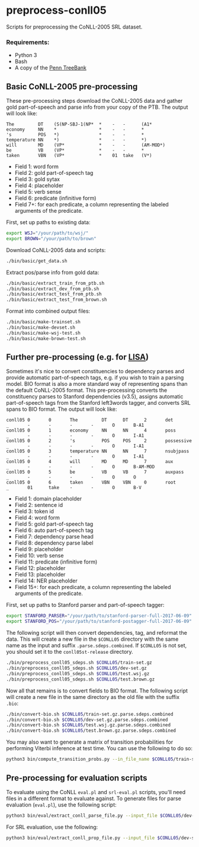 # preprocess-conll05
Scripts for preprocessing the CoNLL-2005 SRL dataset.

### Requirements:
- Python 3
- Bash
- A copy of the [Penn TreeBank](https://catalog.ldc.upenn.edu/ldc99t42)

## Basic CoNLL-2005 pre-processing 
These pre-processing steps download the CoNLL-2005 data and gather gold part-of-speech 
and parse info from your copy of the PTB. The output will look like:
```
The         DT    (S(NP-SBJ-1(NP*  *    -   -      (A1*      
economy     NN    *                *    -   -      *      
's          POS   *)               *    -   -      *      
temperature NN    *)               *    -   -      *)     
will        MD    (VP*             *    -   -      (AM-MOD*)     
be          VB    (VP*             *    -   -      *      
taken       VBN   (VP*             *    01  take   (V*) 
```

- Field 1: word form
- Field 2: gold part-of-speech tag
- Field 3: gold sytax
- Field 4: placeholder
- Field 5: verb sense
- Field 6: predicate (infinitive form)
- Field 7+: for each predicate, a column representing the labeled arguments of the predicate.

First, set up paths to existing data:
```bash
export WSJ="/your/path/to/wsj/"
export BROWN="/your/path/to/brown"
```

Download CoNLL-2005 data and scripts:
```bash
./bin/basic/get_data.sh
```

Extract pos/parse info from gold data:
```bash
./bin/basic/extract_train_from_ptb.sh
./bin/basic/extract_dev_from_ptb.sh
./bin/basic/extract_test_from_ptb.sh
./bin/basic/extract_test_from_brown.sh
```

Format into combined output files:
```bash
./bin/basic/make-trainset.sh
./bin/basic/make-devset.sh 
./bin/basic/make-wsj-test.sh
./bin/basic/make-brown-test.sh 
```

## Further pre-processing (e.g. for [LISA](https://github.com/strubell/LISA))
Sometimes it's nice to convert constituencies to dependency parses and provide automatic
part-of-speech tags, e.g. if you wish to train a parsing model. BIO format is also a 
more standard way of representing spans than the default CoNLL-2005 format. This pre-processing
converts the constituency parses to Stanford dependencies (v3.5), assigns automatic part-of-speech
tags from the Stanford left3words tagger, and converts SRL spans to BIO format. The output will look like:

```
conll05 0       0       The         DT      DT      2       det         _       -       -       -       -       O       B-A1
conll05 0       1       economy     NN      NN      4       poss        _       -       -       -       -       O       I-A1
conll05 0       2       's          POS     POS     2       possessive  _       -       -       -       -       O       I-A1
conll05 0       3       temperature NN      NN      7       nsubjpass   _       -       -       -       -       O       I-A1
conll05 0       4       will        MD      MD      7       aux         _       -       -       -       -       O       B-AM-MOD
conll05 0       5       be          VB      VB      7       auxpass     _       -       -       -       -       O       O
conll05 0       6       taken       VBN     VBN     0       root        _       01      take    -       -       O       B-V
```

- Field 1: domain placeholder
- Field 2: sentence id
- Field 3: token id
- Field 4: word form
- Field 5: gold part-of-speech tag
- Field 6: auto part-of-speech tag
- Field 7: dependency parse head
- Field 8: dependency parse label
- Field 9: placeholder
- Field 10: verb sense
- Field 11: predicate (infinitive form)
- Field 12: placeholder
- Field 13: placeholder
- Field 14: NER placeholder
- Field 15+: for each predicate, a column representing the labeled arguments of the predicate.

First, set up paths to Stanford parser and part-of-speech tagger:
```bash
export STANFORD_PARSER="/your/path/to/stanford-parser-full-2017-06-09"
export STANFORD_POS="/your/path/to/stanford-postagger-full-2017-06-09"
```

The following script will then convert dependencies, tag, and reformat the data. This will create a new file in the
`$CONLL05` directory with the same name as the input and suffix `.parse.sdeps.combined`. 
If `$CONLL05` is not set, you should set it to the `conll05st-release` directory.
```bash
./bin/preprocess_conll05_sdeps.sh $CONLL05/train-set.gz
./bin/preprocess_conll05_sdeps.sh $CONLL05/dev-set.gz
./bin/preprocess_conll05_sdeps.sh $CONLL05/test.wsj.gz
./bin/preprocess_conll05_sdeps.sh $CONLL05/test.brown.gz
```

Now all that remains is to convert fields to BIO format. The following script will create a new file
in the same directory as the old file with the suffix `.bio`:
```bash
./bin/convert-bio.sh $CONLL05/train-set.gz.parse.sdeps.combined
./bin/convert-bio.sh $CONLL05/dev-set.gz.parse.sdeps.combined
./bin/convert-bio.sh $CONLL05/test.wsj.gz.parse.sdeps.combined
./bin/convert-bio.sh $CONLL05/test.brown.gz.parse.sdeps.combined
```

You may also want to generate a matrix of transition probabilities for performing Viterbi inference at test time. You
can use the following to do so:
```bash
python3 bin/compute_transition_probs.py --in_file_name $CONLL05/train-set.gz.parse.sdeps.combined.bio > $CONLL05/transition_probs.tsv
```

## Pre-processing for evaluation scripts

To evaluate using the CoNLL `eval.pl` and `srl-eval.pl` scripts, you'll need files in a different
format to evaluate against. To generate files for parse evaluation (`eval.pl`), use the following script:
```bash
python3 bin/eval/extract_conll_parse_file.py --input_file $CONLL05/dev-set.gz.parse.sdeps.combined --id_field 2 --word_field 3 --pos_field 4 --head_field 6 --label_field 7 > $CONLL05/conll2005-dev-gold-parse.txt
```

For SRL evaluation, use the following: 
```bash
python3 bin/eval/extract_conll_prop_file.py --input_file $CONLL05/dev-set.gz.parse.sdeps.combined --take_last --word_field 3 --pred_field 10 --first_prop_field 14 > $CONLL05/conll2005-dev-gold-props.txt
```